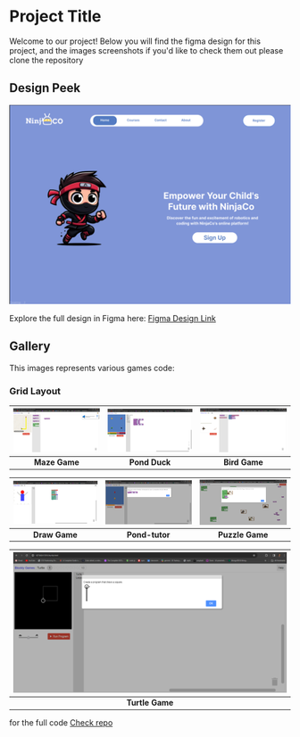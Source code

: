 # Project Title

Welcome to our project! Below you will find the figma design  for this project, and the images screenshots if you'd like to check them out please clone the repository

## Design Peek
![Main Figma Design](./Readme/landing-page.png)

Explore the full design in Figma here: [Figma Design Link](https://www.figma.com/file/K1MYcN0Bdx3cBv4vueERSp/NinjaCo?type=design&node-id=0%3A1&mode=design&t=So5BTzILHTEAQ01I-1)

## Gallery

This images represents various games code:

### Grid Layout

| ![Image 1](./Readme/mazeGame.png) | ![Image 2](./Readme/pond-duck.png) | ![Image 3](./Readme/bird.png) |
|:-------------------------------:|:-------------------------------:|:-------------------------------:|
|           **Maze Game**           |           **Pond Duck**           |           **Bird Game**           |

| ![Image 4](./Readme/movie.png) | ![Image 5](./Readme/pond-tutor.png) | ![Image 6](./Readme/puzzle.png) |
|:-------------------------------:|:-------------------------------:|:-------------------------------:|
|           **Draw Game**           |           **Pond-tutor**           |           **Puzzle Game**           |

|             ![Image 7](./Readme/turtle.png)             |
|:-------------------------------------------------------:|
|                         **Turtle Game**                      |

for the full code [Check repo](https://github.com/GhadeerZahwe/Blockly-Games)